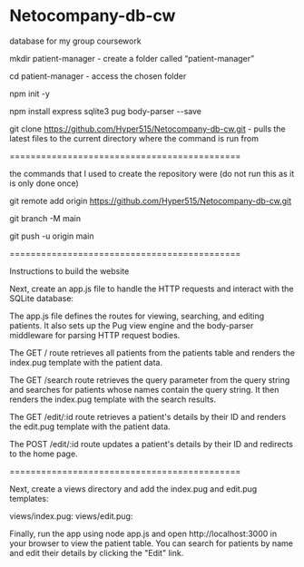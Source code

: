 # Netocompany-db-cw
database for my group coursework

mkdir patient-manager - create a folder called “patient-manager”

cd patient-manager - access the chosen folder

npm init -y

npm install express sqlite3 pug body-parser --save

git clone https://github.com/Hyper515/Netocompany-db-cw.git - pulls the latest files to the current directory where the command is run from

============================================

the commands that I used to create the repository were (do not run this as it is only done once)

git remote add origin https://github.com/Hyper515/Netocompany-db-cw.git

git branch -M main

git push -u origin main

============================================

Instructions to build the website

Next, create an app.js file to handle the HTTP requests and interact with the SQLite database:

The app.js file defines the routes for viewing, searching, and editing patients. It also sets up the Pug view engine and the body-parser middleware for parsing HTTP request bodies.

The GET / route retrieves all patients from the patients table and renders the index.pug template with the patient data.

The GET /search route retrieves the query parameter from the query string and searches for patients whose names contain the query string. It then renders the index.pug template with the search results.

The GET /edit/:id route retrieves a patient's details by their ID and renders the edit.pug template with the patient data.

The POST /edit/:id route updates a patient's details by their ID and redirects to the home page.

============================================

Next, create a views directory and add the index.pug and edit.pug templates:

views/index.pug:
views/edit.pug:

Finally, run the app using node app.js and open http://localhost:3000 in your browser to view the patient table. You can search for patients by name and edit their details by clicking the "Edit" link.
